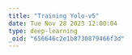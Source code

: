 ```yaml
---
title: "Training Yolo-v5"
date: Tue Nov 28 2023 12:00:04
type: deep-learning
_oid: "656646c2e1b8730879466f3d"
---
```



